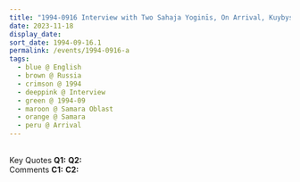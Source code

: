 ```yaml
---
title: "1994-0916 Interview with Two Sahaja Yoginīs, On Arrival, Kuybyshev (now Kurumoch) International Airport, Samara, Russia"
date: 2023-11-18
display_date: 
sort_date: 1994-09-16.1
permalink: /events/1994-0916-a
tags:
  - blue @ English
  - brown @ Russia
  - crimson @ 1994
  - deeppink @ Interview
  - green @ 1994-09
  - maroon @ Samara Oblast
  - orange @ Samara
  - peru @ Arrival
---
```


<br>

<wave-list>
  <list-title color="DarkSeaGreen" width="55">Key Quotes</list-title>
  <list-item color="BlanchedAlmond" width="280"><b>Q1:</b> <i></i></list-item>
  <list-item color="Lavender" width="280"><b>Q2:</b> <i></i></list-item>
</wave-list>

<br>

<wave-list>
  <list-title color="DarkSeaGreen" width="55">Comments</list-title>
  <list-item color="BlanchedAlmond" width="280"><b>C1:</b> <i></i></list-item>
  <list-item color="Lavender" width="280"><b>C2:</b> <i></i></list-item>
</wave-list>